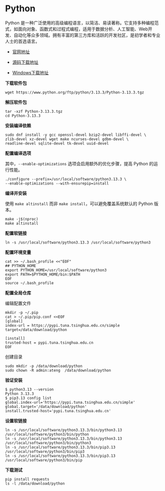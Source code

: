 # Python

Python 是一种广泛使用的高级编程语言，以简洁、易读著称。它支持多种编程范式，如面向对象、函数式和过程式编程，适用于数据分析、人工智能、Web开发、自动化等众多领域。拥有丰富的第三方库和活跃的开发社区，是初学者和专业人士的首选语言。

- [官网地址](https://www.python.org/)

- [源码下载地址](https://www.python.org/downloads/source/)
- [Windows下载地址](https://www.python.org/downloads/windows/)



**下载软件包**

```
wget https://www.python.org/ftp/python/3.13.3/Python-3.13.3.tgz
```

**解压软件包**

```
tar -xzf Python-3.13.3.tgz
cd Python-3.13.3
```

**安装编译依赖**

```
sudo dnf install -y gcc openssl-devel bzip2-devel libffi-devel \
zlib-devel xz-devel wget make ncurses-devel gdbm-devel \
readline-devel sqlite-devel tk-devel uuid-devel
```

**配置编译选项**

其中，`--enable-optimizations` 选项会启用额外的优化步骤，提高 Python 的运行性能。

```
./configure --prefix=/usr/local/software/python3.13.3 \
--enable-optimizations --with-ensurepip=install
```

**编译并安装**

使用 `make altinstall` 而非 `make install`，可以避免覆盖系统默认的 Python 版本。

```
make -j$(nproc)
make altinstall
```

**配置软链接**

```
ln -s /usr/local/software/python3.13.3 /usr/local/software/python3
```

**配置环境变量**

```
cat >> ~/.bash_profile <<"EOF"
## PYTHON_HOME
export PYTHON_HOME=/usr/local/software/python3
export PATH=$PYTHON_HOME/bin:$PATH
EOF
source ~/.bash_profile
```

**配置全局仓库**

编辑配置文件

```
mkdir -p ~/.pip
cat > ~/.pip/pip.conf <<EOF
[global]
index-url = https://pypi.tuna.tsinghua.edu.cn/simple
target=/data/download/python

[install]
trusted-host = pypi.tuna.tsinghua.edu.cn
EOF
```

创建目录

```
sudo mkdir -p /data/download/python
sudo chown -R admin:ateng  /data/download/python
```

**验证安装**

```
$ python3.13 --version
Python 3.13.3
$ pip3.13 config list
global.index-url='https://pypi.tuna.tsinghua.edu.cn/simple'
global.target='/data/download/python'
install.trusted-host='pypi.tuna.tsinghua.edu.cn'
```

**设置软链接**

```
ln -s /usr/local/software/python3.13.3/bin/python3.13 /usr/local/software/python3/bin/python
ln -s /usr/local/software/python3.13.3/bin/python3.13 /usr/local/software/python3/bin/python3
ln -s /usr/local/software/python3.13.3/bin/pip3.13 /usr/local/software/python3/bin/pip3
ln -s /usr/local/software/python3.13.3/bin/pip3.13 /usr/local/software/python3/bin/pip
```

**下载测试**

```
pip install requests
ls -l /data/download/python
```

